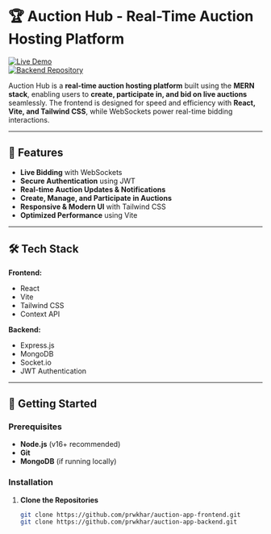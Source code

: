 # 🏆 Auction Hub - Real-Time Auction Hosting Platform

[![Live Demo](https://img.shields.io/badge/Live%20Demo-Auction%20Hub-blue?style=flat&logo=vercel)](https://auction-app-frontend-virid.vercel.app)  
[![Backend Repository](https://img.shields.io/badge/Backend%20Repo-Click%20Here-orange?style=flat&logo=github)](https://github.com/prwkhar/auction-app-backend](https://github.com/prwkhar/auction-app))  

Auction Hub is a **real-time auction hosting platform** built using the **MERN stack**, enabling users to **create, participate in, and bid on live auctions** seamlessly. The frontend is designed for speed and efficiency with **React, Vite, and Tailwind CSS**, while WebSockets power real-time bidding interactions.

---

## 🚀 Features

- **Live Bidding** with WebSockets  
- **Secure Authentication** using JWT  
- **Real-time Auction Updates & Notifications**  
- **Create, Manage, and Participate in Auctions**  
- **Responsive & Modern UI** with Tailwind CSS  
- **Optimized Performance** using Vite  

---

## 🛠️ Tech Stack

**Frontend:**  
- React  
- Vite  
- Tailwind CSS  
- Context API  

**Backend:**  
- Express.js  
- MongoDB  
- Socket.io  
- JWT Authentication  

---

## 🎯 Getting Started

### Prerequisites
- **Node.js** (v16+ recommended)
- **Git**
- **MongoDB** (if running locally)

### Installation

1. **Clone the Repositories**
   ```sh
   git clone https://github.com/prwkhar/auction-app-frontend.git
   git clone https://github.com/prwkhar/auction-app-backend.git
